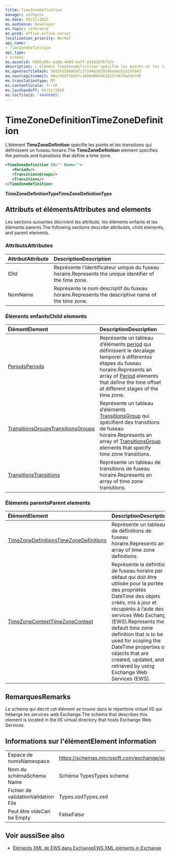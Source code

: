 ```yaml
---
title: TimeZoneDefinition
manager: sethgros
ms.date: 09/17/2015
ms.audience: Developer
ms.topic: reference
ms.prod: office-online-server
localization_priority: Normal
api_name:
- TimeZoneDefinition
api_type:
- schema
ms.assetid: b005a80c-addb-4409-beff-e5162076752c
description: L’élément TimeZoneDefinition spécifie les points et les transitions qui définissent un fuseau horaire.
ms.openlocfilehash: 58d34556686bfc77244b5829798eada51a1df843
ms.sourcegitcommit: 88ec988f2bb67c1866d06b361615f3674a24e795
ms.translationtype: MT
ms.contentlocale: fr-FR
ms.lasthandoff: 05/31/2020
ms.locfileid: "44466065"
---
```

# <a name="timezonedefinition"></a><span data-ttu-id="bfb0b-103">TimeZoneDefinition</span><span class="sxs-lookup"><span data-stu-id="bfb0b-103">TimeZoneDefinition</span></span>

<span data-ttu-id="bfb0b-104">L’élément **TimeZoneDefinition** spécifie les points et les transitions qui définissent un fuseau horaire.</span><span class="sxs-lookup"><span data-stu-id="bfb0b-104">The **TimeZoneDefinition** element specifies the periods and transitions that define a time zone.</span></span> 
  
```XML
<TimeZoneDefinition Id="" Name="">
   <Periods/>
   <TransitionsGroups/>
   <Transitions/>
</TimeZoneDefinition>

```

 <span data-ttu-id="bfb0b-105">**TimeZoneDefinitionType**</span><span class="sxs-lookup"><span data-stu-id="bfb0b-105">**TimeZoneDefinitionType**</span></span>
## <a name="attributes-and-elements"></a><span data-ttu-id="bfb0b-106">Attributs et éléments</span><span class="sxs-lookup"><span data-stu-id="bfb0b-106">Attributes and elements</span></span>

<span data-ttu-id="bfb0b-107">Les sections suivantes décrivent les attributs, les éléments enfants et les éléments parents.</span><span class="sxs-lookup"><span data-stu-id="bfb0b-107">The following sections describe attributes, child elements, and parent elements.</span></span>
  
### <a name="attributes"></a><span data-ttu-id="bfb0b-108">Attributs</span><span class="sxs-lookup"><span data-stu-id="bfb0b-108">Attributes</span></span>

|<span data-ttu-id="bfb0b-109">**Attribut**</span><span class="sxs-lookup"><span data-stu-id="bfb0b-109">**Attribute**</span></span>|<span data-ttu-id="bfb0b-110">**Description**</span><span class="sxs-lookup"><span data-stu-id="bfb0b-110">**Description**</span></span>|
|:-----|:-----|
|<span data-ttu-id="bfb0b-111">ID</span><span class="sxs-lookup"><span data-stu-id="bfb0b-111">Id</span></span>  <br/> |<span data-ttu-id="bfb0b-112">Représente l’identificateur unique du fuseau horaire.</span><span class="sxs-lookup"><span data-stu-id="bfb0b-112">Represents the unique identifier of the time zone.</span></span>  <br/> |
|<span data-ttu-id="bfb0b-113">Nom</span><span class="sxs-lookup"><span data-stu-id="bfb0b-113">Name</span></span>  <br/> |<span data-ttu-id="bfb0b-114">Représente le nom descriptif du fuseau horaire.</span><span class="sxs-lookup"><span data-stu-id="bfb0b-114">Represents the descriptive name of the time zone.</span></span>  <br/> |
   
### <a name="child-elements"></a><span data-ttu-id="bfb0b-115">Éléments enfants</span><span class="sxs-lookup"><span data-stu-id="bfb0b-115">Child elements</span></span>

|<span data-ttu-id="bfb0b-116">**Élément**</span><span class="sxs-lookup"><span data-stu-id="bfb0b-116">**Element**</span></span>|<span data-ttu-id="bfb0b-117">**Description**</span><span class="sxs-lookup"><span data-stu-id="bfb0b-117">**Description**</span></span>|
|:-----|:-----|
|[<span data-ttu-id="bfb0b-118">Periods</span><span class="sxs-lookup"><span data-stu-id="bfb0b-118">Periods</span></span>](periods.md) <br/> |<span data-ttu-id="bfb0b-119">Représente un tableau d’éléments [period](period.md) qui définissent le décalage temporel à différentes étapes du fuseau horaire.</span><span class="sxs-lookup"><span data-stu-id="bfb0b-119">Represents an array of [Period](period.md) elements that define the time offset at different stages of the time zone.</span></span>  <br/> |
|[<span data-ttu-id="bfb0b-120">TransitionsGroups</span><span class="sxs-lookup"><span data-stu-id="bfb0b-120">TransitionsGroups</span></span>](transitionsgroups.md) <br/> |<span data-ttu-id="bfb0b-121">Représente un tableau d’éléments [TransitionsGroup](transitionsgroup.md) qui spécifient des transitions de fuseau horaire.</span><span class="sxs-lookup"><span data-stu-id="bfb0b-121">Represents an array of [TransitionsGroup](transitionsgroup.md) elements that specify time zone transitions.</span></span>  <br/> |
|[<span data-ttu-id="bfb0b-122">Transitions</span><span class="sxs-lookup"><span data-stu-id="bfb0b-122">Transitions</span></span>](transitions.md) <br/> |<span data-ttu-id="bfb0b-123">Représente un tableau de transitions de fuseau horaire.</span><span class="sxs-lookup"><span data-stu-id="bfb0b-123">Represents an array of time zone transitions.</span></span>  <br/> |
   
### <a name="parent-elements"></a><span data-ttu-id="bfb0b-124">Éléments parents</span><span class="sxs-lookup"><span data-stu-id="bfb0b-124">Parent elements</span></span>

|<span data-ttu-id="bfb0b-125">**Élément**</span><span class="sxs-lookup"><span data-stu-id="bfb0b-125">**Element**</span></span>|<span data-ttu-id="bfb0b-126">**Description**</span><span class="sxs-lookup"><span data-stu-id="bfb0b-126">**Description**</span></span>|
|:-----|:-----|
|[<span data-ttu-id="bfb0b-127">TimeZoneDefinitions</span><span class="sxs-lookup"><span data-stu-id="bfb0b-127">TimeZoneDefinitions</span></span>](timezonedefinitions.md) <br/> |<span data-ttu-id="bfb0b-128">Représente un tableau de définitions de fuseau horaire.</span><span class="sxs-lookup"><span data-stu-id="bfb0b-128">Represents an array of time zone definitions.</span></span>  <br/> |
|[<span data-ttu-id="bfb0b-129">TimeZoneContext</span><span class="sxs-lookup"><span data-stu-id="bfb0b-129">TimeZoneContext</span></span>](timezonecontext.md) <br/> |<span data-ttu-id="bfb0b-130">Représente la définition de fuseau horaire par défaut qui doit être utilisée pour la portée des propriétés DateTime des objets créés, mis à jour et récupérés à l’aide des services Web Exchange (EWS).</span><span class="sxs-lookup"><span data-stu-id="bfb0b-130">Represents the default time zone definition that is to be used for scoping the DateTime properties of objects that are created, updated, and retrieved by using Exchange Web Services (EWS).</span></span>  <br/> |
   
## <a name="remarks"></a><span data-ttu-id="bfb0b-131">Remarques</span><span class="sxs-lookup"><span data-stu-id="bfb0b-131">Remarks</span></span>

<span data-ttu-id="bfb0b-132">Le schéma qui décrit cet élément se trouve dans le répertoire virtuel IIS qui héberge les services web Exchange.</span><span class="sxs-lookup"><span data-stu-id="bfb0b-132">The schema that describes this element is located in the IIS virtual directory that hosts Exchange Web Services.</span></span>
  
## <a name="element-information"></a><span data-ttu-id="bfb0b-133">Informations sur l'élément</span><span class="sxs-lookup"><span data-stu-id="bfb0b-133">Element information</span></span>

|||
|:-----|:-----|
|<span data-ttu-id="bfb0b-134">Espace de noms</span><span class="sxs-lookup"><span data-stu-id="bfb0b-134">Namespace</span></span>  <br/> |https://schemas.microsoft.com/exchange/services/2006/types  <br/> |
|<span data-ttu-id="bfb0b-135">Nom du schéma</span><span class="sxs-lookup"><span data-stu-id="bfb0b-135">Schema Name</span></span>  <br/> |<span data-ttu-id="bfb0b-136">Schéma Types</span><span class="sxs-lookup"><span data-stu-id="bfb0b-136">Types schema</span></span>  <br/> |
|<span data-ttu-id="bfb0b-137">Fichier de validation</span><span class="sxs-lookup"><span data-stu-id="bfb0b-137">Validation File</span></span>  <br/> |<span data-ttu-id="bfb0b-138">Types.xsd</span><span class="sxs-lookup"><span data-stu-id="bfb0b-138">Types.xsd</span></span>  <br/> |
|<span data-ttu-id="bfb0b-139">Peut être vide</span><span class="sxs-lookup"><span data-stu-id="bfb0b-139">Can be Empty</span></span>  <br/> |<span data-ttu-id="bfb0b-140">False</span><span class="sxs-lookup"><span data-stu-id="bfb0b-140">False</span></span>  <br/> |
   
## <a name="see-also"></a><span data-ttu-id="bfb0b-141">Voir aussi</span><span class="sxs-lookup"><span data-stu-id="bfb0b-141">See also</span></span>



- [<span data-ttu-id="bfb0b-142">Éléments XML de EWS dans Exchange</span><span class="sxs-lookup"><span data-stu-id="bfb0b-142">EWS XML elements in Exchange</span></span>](ews-xml-elements-in-exchange.md)

